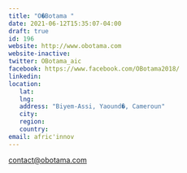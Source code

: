 ```yaml
---
title: "O�Botama "
date: 2021-06-12T15:35:07-04:00
draft: true
id: 196
website: http://www.obotama.com
website-inactive: 
twitter: OBotama_aic
facebook: https://www.facebook.com/OBotama2018/
linkedin: 
location: 
   lat: 
   lng: 
   address: "Biyem-Assi, Yaound�, Cameroun"
   city: 
   region: 
   country: 
email: afric'innov
---
```

contact@obotama.com
